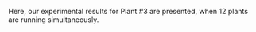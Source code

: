 Here, our experimental results for Plant #3 are presented, when 12 plants are running simultaneously.
